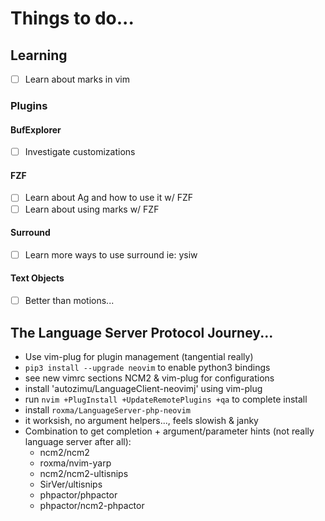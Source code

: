 # Things to do...

## Learning

- [ ] Learn about marks in vim

### Plugins

#### BufExplorer

- [ ] Investigate customizations

#### FZF

- [ ] Learn about Ag and how to use it w/ FZF
- [ ] Learn about using marks w/ FZF

#### Surround

- [ ] Learn more ways to use surround ie: ysiw

#### Text Objects

- [ ] Better than motions...

## The Language Server Protocol Journey...

- Use vim-plug for plugin management (tangential really)
- `pip3 install --upgrade neovim` to enable python3 bindings
- see new vimrc sections NCM2 & vim-plug for configurations
- install 'autozimu/LanguageClient-neovimj' using vim-plug
- run `nvim +PlugInstall +UpdateRemotePlugins +qa` to complete install
- install `roxma/LanguageServer-php-neovim`
- it worksish, no argument helpers..., feels slowish & janky
- Combination to get completion + argument/parameter hints (not really language server
  after all):
  - ncm2/ncm2
  - roxma/nvim-yarp
  - ncm2/ncm2-ultisnips
  - SirVer/ultisnips
  - phpactor/phpactor
  - phpactor/ncm2-phpactor

